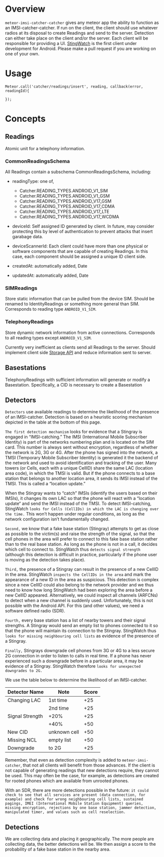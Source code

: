 # Overview
`meteor-imsi-catcher-catcher` gives any meteor app the ability to function as an IMSI-catcher-catcher.
If run on the client, the client should use whatever radios at its disposal to create Readings and send to the server.
Detection can either take place on the client and/or the server.
Each client will be responsible for providing a UI.
[StingWatch](https://github.com/marvinmarnold/stingwatch) is the first client under development for Android.
Please make a pull request if you are working on one of your own.

# Usage
````
Meteor.call('catcher/readings/insert', reading, callback(error, readingId){

});
````

# Concepts
## Readings
Atomic unit for a telephony information.


### CommonReadingsSchema
All Readings contain a subschema CommonReadingsSchema, including:
  - readingType: one of,
    - Catcher.READING_TYPES.ANDROID_V1_SIM
    - Catcher.READING_TYPES.ANDROID_V1_GSM
    - Catcher.READING_TYPES.ANDROID_V17_GSM
    - Catcher.READING_TYPES.ANDROID_V17_CDMA
    - Catcher.READING_TYPES.ANDROID_V17_LTE
    - Catcher.READING_TYPES.ANDROID_V17_WCDMA

  - deviceId: Self assigned ID generated by client. In future, may consider protecting this by level of authentication to prevent attacks that insert garabage data.
  - deviceScannerId: Each client could have more than one physical or software components that are capable of creating Readings. In this case, each component should be assigned a unique ID client side.
  - createdAt: automatically added, Date
  - updatedAt: automatically added, Date

### SIMReadings
Store static information that can be pulled from the device SIM. Should be renamed to IdentityReadings or something more general than SIM. Corresponds to reading type `ANDROID_V1_SIM`.

### TelephonyReadings
Store dynamic network information from active connections.
Corresponds to all reading types except `ANDROID_V1_SIM`.

Currently very inefficient as clients send all Readings to the server.
Should implement client side [Storage API](https://cordova.apache.org/docs/en/latest/cordova/storage/storage.html) and reduce information sent to server.

## Basestations
TelephonyReadings with sufficient information will generate or modify a Basestation.
Specifically, a CID is necessary to create a Basestation

## Detectors
`Detectors` use available readings to determine the likelihood of the presence of an IMSI-catcher. Detection is based on a heuristic scoring mechanism depicted in the table at the bottom of this page.

`The first detection mechanism` looks for evidence that a Stingray is engaged in “IMSI-catching.” The IMSI (International Mobile Subscriber Identity) is part of the networks numbering plan and is located on the SIM card. This number is always sent without encryption, regardless of whether the network is 2G, 3G or 4G. After the phone has signed into the network, a TMSI (Temporary Mobile Subscriber Identity) is generated it the backend of the network and used to avoid identification and tracking of the user. Many towers (or Cells, each with a unique CellID) share the same LAC (location area code), in which the TMSI is valid. 
But if the phone connects to a base station that belongs to another location area, it sends its IMSI instead of the TMSI. This is called a “location update.” 

When the Stingray wants to “catch” IMSIs (identify the users based on their IMSIs), it changes its own LAC so that the phone will react with a “location update“ and send the IMSI instead of the TMSI. To detect IMSI-catching, StingWatch `looks for Cells (CellIDs) in which the LAC is changing over the time.` This won’t happen under regular conditions, as long as the network configuration isn’t fundamentally changed. 

`Second,` we know that a fake base station (Stingray) attempts to get as close as possible to the victim(s) and raise the strength of the signal, so that the cell phones in the area will prefer to connect to this fake base station rather than to the real base station. As long as the phone is not in a call, it decides which cell to connect to. StingWatch thus `detects signal strength` (although this detection is difficult in practice, particularly if the phone user is moving as the detection takes place). 

`Third,` the presence of a Stingray can result in the presence of a new CellID in the area. StingWatch `inspects the CellIDs in the area` and mark the appearance of a new ID in the area as suspicious. This detection is complex since a new CellID could also belong to the network provider and we thus need to know how long StingWatch had been exploring the area before a new CellID appeared. Alternatively, we could inspect all channels (ARFCNs) to detect when a  new channel is suddenly used. Unfortunately, this is not possible with the Android API. For this (and other values), we need a software defined radio (SDR). 

`Fourth,` every base station has a list of nearby towers and their signal strengths. A Stingray would send an empty list to phones connected to it so that the phone will maintain its connection to the Stingray. StingWatch thus `looks for missing neighbouring cell lists` as evidence of the presence of a Stingray.

`Finally,` Stingrays downgrade cell phones from 3G or 4G to a less secure 2G connection in order to listen to calls in real time. If a phone has never experienced such a downgrade before in a particular area, it may be evidence of a Stingray. StingWatch therefore `looks for unexpected downgrades to 2G.`

We use the table below to determine the likelihood of an IMSI-catcher.

| Detector Name  | Note                | Score |
| -------------- | ------------------- | ------|
| Changing LAC   | 1st time            |   +25 |
|                | 2nd time            |   +25 |
| Signal Strength| +20%                |   +25 |
|                | +40%                |   +50 |
| New CID        | unknown cell        |   +50 |
| Missing NCL    | empty list          |   +50 |
| Downgrade      | to 2G               |   +25 |


Remember, that even as detection complexity is added to `meteor-imsi-catcher`, that not all clients will benefit from those advances.
If the client is not capable of generating readings that new detections require, they cannot be used.
This may often be the case, for example, as detections are created for rooted phones which are available from unrooted phones.

With an SDR, there are more detections possible in the future: `it could check to see that all services are present (data connection, for example) and check for wrong neighbouring cell lists, sustained pagings, IMEI (International Mobile Station Equipment) queries, missing encryption, rejections by one base station, jammer detection, manipulated timer, and values such as cell reselection.` 



## Detections
We are collecting data and placing it geographically. The more people are collecting data, the better detections will be. 
We then assign a score to the probability of a fake base station in the nearby area. 
